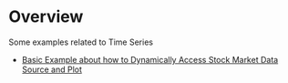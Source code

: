 
# Overview 

Some examples related to Time Series 
- [Basic Example about how to Dynamically Access Stock Market Data Source and Plot](time_series_basic1.ipynb)




